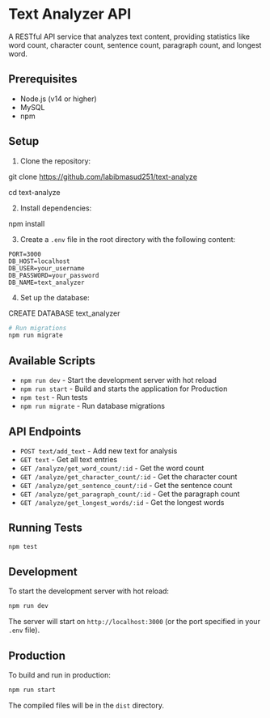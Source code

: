 # Text Analyzer API

A RESTful API service that analyzes text content, providing statistics like word count, character count, sentence count, paragraph count, and longest word.

## Prerequisites

- Node.js (v14 or higher)
- MySQL
- npm

## Setup

1. Clone the repository:

git clone https://github.com/labibmasud251/text-analyze

cd text-analyze

2. Install dependencies:

npm install

3. Create a `.env` file in the root directory with the following content:

```
PORT=3000
DB_HOST=localhost
DB_USER=your_username
DB_PASSWORD=your_password
DB_NAME=text_analyzer
```

4. Set up the database:

CREATE DATABASE text_analyzer

```bash
# Run migrations
npm run migrate

```

## Available Scripts

- `npm run dev` - Start the development server with hot reload
- `npm run start` - Build and starts the application for Production
- `npm test` - Run tests
- `npm run migrate` - Run database migrations

## API Endpoints

- `POST text/add_text` - Add new text for analysis
- `GET text` - Get all text entries
- `GET /analyze/get_word_count/:id` - Get the word count
- `GET /analyze/get_character_count/:id` - Get the character count
- `GET /analyze/get_sentence_count/:id` - Get the sentence count
- `GET /analyze/get_paragraph_count/:id` - Get the paragraph count
- `GET /analyze/get_longest_words/:id` - Get the longest words

## Running Tests

```bash
npm test
```

## Development

To start the development server with hot reload:

```bash
npm run dev
```

The server will start on `http://localhost:3000` (or the port specified in your `.env` file).

## Production

To build and run in production:

```bash
npm run start 
```

The compiled files will be in the `dist` directory.